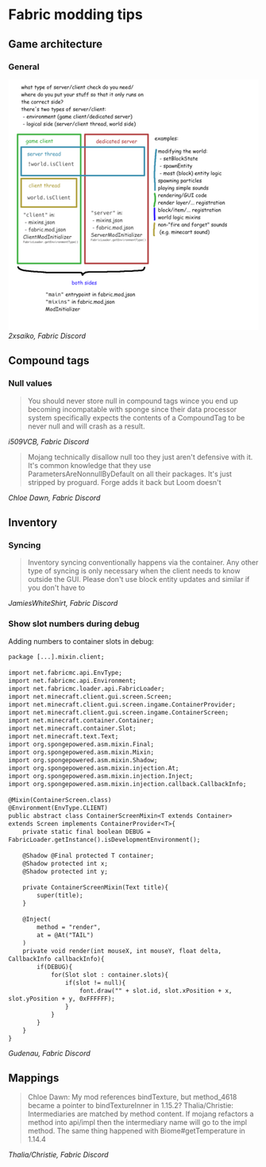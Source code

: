 # Fabric modding tips

## Game architecture
### General
![Game architecture by 2xsaiko](/images/game_architecture-2xsaiko-fabric_discord.png?raw=true "Game architecture")
*2xsaiko, Fabric Discord*

## Compound tags
### Null values
>You should never store null in compound tags wince you end up becoming incompatable with sponge since their data processor system specifically expects the contents of a CompoundTag to be never null and will crash as a result.

*i509VCB, Fabric Discord*

>Mojang technically disallow null too they just aren't defensive with it. It's common knowledge that they use ParametersAreNonnullByDefault on all their packages. It's just stripped by proguard. Forge adds it back but Loom doesn't

*Chloe Dawn, Fabric Discord*

## Inventory
### Syncing
>Inventory syncing conventionally happens via the container. Any other type of syncing is only necessary when the client needs to know outside the GUI. Please don't use block entity updates and similar if you don't have to

*JamiesWhiteShirt, Fabric Discord*

### Show slot numbers during debug
Adding numbers to container slots in debug:
```
package [...].mixin.client;

import net.fabricmc.api.EnvType;
import net.fabricmc.api.Environment;
import net.fabricmc.loader.api.FabricLoader;
import net.minecraft.client.gui.screen.Screen;
import net.minecraft.client.gui.screen.ingame.ContainerProvider;
import net.minecraft.client.gui.screen.ingame.ContainerScreen;
import net.minecraft.container.Container;
import net.minecraft.container.Slot;
import net.minecraft.text.Text;
import org.spongepowered.asm.mixin.Final;
import org.spongepowered.asm.mixin.Mixin;
import org.spongepowered.asm.mixin.Shadow;
import org.spongepowered.asm.mixin.injection.At;
import org.spongepowered.asm.mixin.injection.Inject;
import org.spongepowered.asm.mixin.injection.callback.CallbackInfo;

@Mixin(ContainerScreen.class)
@Environment(EnvType.CLIENT)
public abstract class ContainerScreenMixin<T extends Container> extends Screen implements ContainerProvider<T>{
    private static final boolean DEBUG = FabricLoader.getInstance().isDevelopmentEnvironment();

    @Shadow @Final protected T container;
    @Shadow protected int x;
    @Shadow protected int y;

    private ContainerScreenMixin(Text title){
        super(title);
    }

    @Inject(
        method = "render",
        at = @At("TAIL")
    )
    private void render(int mouseX, int mouseY, float delta, CallbackInfo callbackInfo){
        if(DEBUG){
            for(Slot slot : container.slots){
                if(slot != null){
                    font.draw("" + slot.id, slot.xPosition + x, slot.yPosition + y, 0xFFFFFF);
                }
            }
        }
    }
}
```

*Gudenau, Fabric Discord*

## Mappings
>Chloe Dawn: My mod references bindTexture, but method_4618 became a pointer to bindTextureInner in 1.15.2?
>Thalia/Christie: Intermediaries are matched by method content. If mojang refactors a method into api/impl then the intermediary name will go to the impl method. The same thing happened with Biome#getTemperature in 1.14.4

*Thalia/Christie, Fabric Discord*
